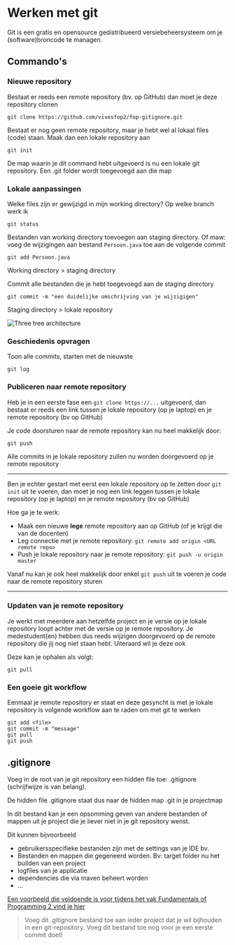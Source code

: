 # Werken met git

Git is een gratis en opensource gedistribueerd versiebeheersysteem om je (software)broncode te managen.

## Commando's
### Nieuwe repository
Bestaat er reeds een remote repository (bv. op GitHub) dan moet je deze repository clonen
```
git clone https://github.com/vivesfop2/fop-gitignore.git
```

Bestaat er nog geen remote repository, maar je hebt wel al lokaal files (code) staan. Maak dan een lokale repository aan
```
git init
```
De map waarin je dit command hebt uitgevoerd is nu een lokale git repository. Een .git folder wordt toegevoegd aan die map

### Lokale aanpassingen
Welke files zijn er gewijzigd in mijn working directory? Op welke branch werk ik
```
git status
```

Bestanden van working directory toevoegen aan staging directory. Of maw: voeg de wijzigingen aan bestand ``Persoon.java`` toe aan de volgende commit
```
git add Persoon.java
```
Working directory > staging directory

Commit alle bestanden die je hebt toegevoegd aan de staging directory
```
git commit -m "een duidelijke omschrijving van je wijzigigen"
```
Staging directory > lokale repository

![Three tree architecture](https://github.com/vivesfop2/werken-met-git/blob/master/images/threetree.png "Three tree architecture")

### Geschiedenis opvragen
Toon alle commits, starten met de nieuwste
```
git log
```

### Publiceren naar remote repository
Heb je in een eerste fase een `git clone https://...` uitgevoerd, dan bestaat er reeds een link tussen je lokale repository (op je laptop) en je remote repository (bv op GitHub)

Je code doorsturen naar de remote repository kan nu heel makkelijk door:
```
git push
```
Alle commits in je lokale repository zullen nu worden doorgevoerd op je remote repository

___
Ben je echter gestart met eerst een lokale repository op te zetten door `git init` uit te voeren, dan moet je nog een link leggen tussen je lokale repository (op je laptop) en je remote repository (bv op GitHub)

Hoe ga je te werk:
* Maak een nieuwe **lege** remote repository aan op GitHub (of je krijgt die van de docenten)
* Leg connectie met je remote repository: ```git remote add origin <URL remote repo>```
* Push je lokale repository naar je remote repository: ```git push -u origin master```

Vanaf nu kan je ook heel makkelijk door enkel ```git push``` uit te voeren je code naar de remote repository sturen

___
### Updaten van je remote repository
Je werkt met meerdere aan hetzelfde project en je versie op je lokale repository loopt achter met de versie op je remote repository. Je medestudent(en) hebben dus reeds wijzigen doorgevoerd op de remote repository die jij nog niet staan hebt. Uiteraard wil je deze ook

Deze kan je ophalen als volgt:
```
git pull
```

### Een goeie git workflow
Eenmaal je remote repository er staat en deze gesyncht is met je lokale repository is volgende workflow aan te raden om met git te werken
```
git add <file>
git commit -m "message"
git pull
git push
```

## .gitignore
Voeg in de root van je git repository een hidden file toe: .gitignore (schrijfwijze is van belang).

De hidden file .gitignore staat dus naar de hidden map .git in je projectmap

In dit bestand kan je een opsomming geven van andere bestanden of mappen uit je project die je liever niet in je git repository wenst.

Dit kunnen bijvoorbeeld
* gebruikersspecifieke bestanden zijn met de settings van je IDE bv.
* Bestanden en mappen die gegeneerd worden. Bv: target folder nu het builden van een project
* logfiles van je applicatie
* dependencies die via maven beheert worden
* ...

[Een voorbeeld die voldoende is voor tijdens het vak Fundamentals of Programming 2 vind je hier](https://github.com/vivesfop2/fop-gitignore)

> Voeg dit .gitignore bestand toe aan ieder project dat je wil bijhouden in een git-repository. Voeg dit bestand toe nog voor je een eerste commit doet!
